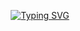 <p align="center">
<a href="https://git.io/typing-svg"><img src="https://readme-typing-svg.demolab.com?font=Fira+Code&size=31&pause=1000&color=FFF&width=435&lines=Hi🤘🏻,+I'm+3LI+machi+ALI;Welcome+to+my+Github+😗" alt="Typing SVG" /></a>
  
  
 <!-- <img src=https://i.pinimg.com/originals/88/f9/03/88f9031a2b29022754494a10a63870da.gif />-->
